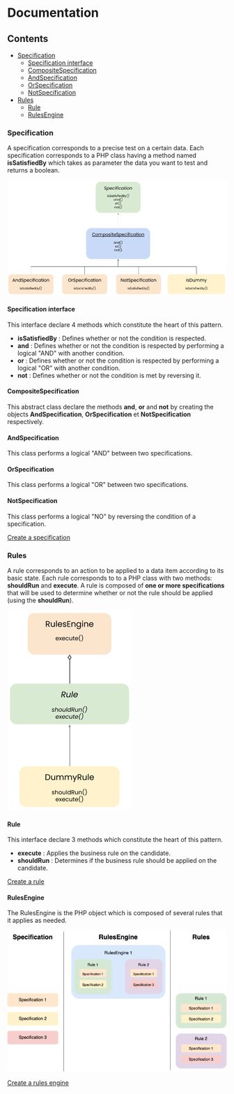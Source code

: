 Documentation
=============

## Contents

* [Specification](#specification)
  * [Specification interface](#specification-interface)
  * [CompositeSpecification](#compositespecification)
  * [AndSpecification](#andspecification)
  * [OrSpecification](#orspecification)
  * [NotSpecification](#notspecification)
* [Rules](#rules)
  * [Rule](#rule)
  * [RulesEngine](#rulesengine)

### Specification

A specification corresponds to a precise test on a certain data. Each specification corresponds to a PHP class
having a method named **isSatisfiedBy** which takes as parameter the data you want to test and returns a boolean.

![specification](img/specification.png)
 
#### Specification interface
 
This interface declare 4 methods which constitute the heart of this pattern. 
 
 - **isSatisfiedBy** : Defines whether or not the condition is respected.
 - **and** : Defines whether or not the condition is respected by performing a logical "AND" with another condition. 
 - **or** : Defines whether or not the condition is respected by performing a logical "OR" with another condition. 
 - **not** : Defines whether or not the condition is met by reversing it.

#### CompositeSpecification

This abstract class declare the methods **and**, **or** and **not** by creating the objects
**AndSpecification**, **OrSpecification** et **NotSpecification** respectively. 

#### AndSpecification

This class performs a logical "AND" between two specifications.

#### OrSpecification

This class performs a logical "OR" between two specifications.
#### NotSpecification

This class performs a logical "NO" by reversing the condition of a specification.

[Create a specification](create-specification.md)

### Rules

A rule corresponds to an action to be applied to a data item according to its basic state. Each rule corresponds to 
to a PHP class with two methods: **shouldRun** and **execute**. A rule is composed of **one or more 
specifications** that will be used to determine whether or not the rule should be applied (using the **shouldRun**).

![rules](img/rules.png)

#### Rule

This interface declare 3 methods which constitute the heart of this pattern. 

- **execute** : Applies the business rule on the candidate.
- **shouldRun** : Determines if the business rule should be applied on the candidate.

[Create a rule](create-rule.md)

#### RulesEngine

The RulesEngine is the PHP object which is composed of several rules that it applies as needed.

![rules engine](img/rules_engine.png)

[Create a rules engine](create-rules-engine.md)
